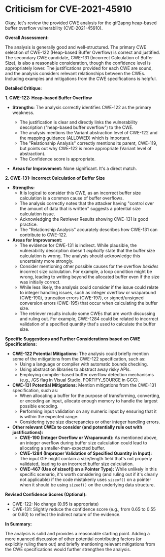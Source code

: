 # Criticism for CVE-2021-45910

Okay, let's review the provided CWE analysis for the gif2apng heap-based buffer overflow vulnerability (CVE-2021-45910).

**Overall Assessment:**

The analysis is generally good and well-structured. The primary CWE selection of CWE-122 (Heap-based Buffer Overflow) is correct and justified. The secondary CWE candidate, CWE-131 (Incorrect Calculation of Buffer Size), is also a reasonable consideration, though the confidence level is appropriately lower. The justifications provided for each CWE are sound, and the analysis considers relevant relationships between the CWEs. Including examples and mitigations from the CWE specifications is helpful.

**Detailed Critique:**

**1. CWE-122: Heap-based Buffer Overflow**

*   **Strengths:** The analysis correctly identifies CWE-122 as the primary weakness.
    *   The justification is clear and directly links the vulnerability description ("heap-based buffer overflow") to the CWE.
    *   The analysis mentions the Variant abstraction level of CWE-122 and the mapping guidance (ALLOWED) which is important.
    *   The "Relationship Analysis" correctly mentions its parent, CWE-119, but points out why CWE-122 is more appropriate (Variant level of abstraction).
    *   The Confidence score is appropriate.

*   **Areas for Improvement:** None significant. It's a direct match.

**2. CWE-131: Incorrect Calculation of Buffer Size**

*   **Strengths:**
    *   It is logical to consider this CWE, as an incorrect buffer size calculation is a common cause of buffer overflows.
    *   The analysis correctly notes that the attacker having "control over the amount of data that is written" suggests a potential size calculation issue.
    *   Acknowledging the Retriever Results showing CWE-131 is good practice.
    *   The "Relationship Analysis" accurately describes how CWE-131 can contribute to CWE-122.
*   **Areas for Improvement:**
    *   The evidence for CWE-131 is indirect. While plausible, the vulnerability description doesn't *explicitly* state that the buffer size calculation is wrong. The analysis should acknowledge this uncertainty more strongly.
    *   Consider mentioning other possible causes for the overflow *besides* incorrect size calculation. For example, a loop condition might be wrong, leading to writing beyond the allocated buffer even if the size was initially correct.
    *   While less likely, the analysis could consider if the issue could relate to integer handling issues, such as integer overflow or wraparound (CWE-190), truncation errors (CWE-197), or signed/unsigned conversion errors (CWE-195) that occur when calculating the buffer size.
    *   The retriever results include some CWEs that are worth discussing and ruling out. For example, CWE-1284 could be related to incorrect validation of a specified quantity that's used to calculate the buffer size.

**Specific Suggestions and Further Considerations based on CWE Specifications:**

*   **CWE-122 Potential Mitigations:** The analysis could briefly mention some of the mitigations from the CWE-122 specification, such as:
    *   Using a language or compiler with automatic bounds checking.
    *   Using abstraction libraries to abstract away risky APIs.
    *   Employing compiler-based buffer overflow detection mechanisms (e.g., /GS flag in Visual Studio, FORTIFY_SOURCE in GCC).
*   **CWE-131 Potential Mitigations:**  Mention mitigations from the CWE-131 specification, such as:
    *   When allocating a buffer for the purpose of transforming, converting, or encoding an input, allocate enough memory to handle the largest possible encoding.
    *   Performing input validation on any numeric input by ensuring that it is within the expected range.
    *   Considering type size discrepancies or other integer handling errors.
*   **Other relevant CWEs to consider (and potentially rule out with justifications):**
    *   **CWE-190 (Integer Overflow or Wraparound):** As mentioned above, an integer overflow during buffer size calculation could lead to allocating a smaller-than-expected buffer.
    *   **CWE-1284 (Improper Validation of Specified Quantity in Input):** The input GIF might contain a size/length field that's not properly validated, leading to an incorrect buffer size calculation.
    *   **CWE-467 (Use of sizeof() on a Pointer Type):** While unlikely in this specific scenario, it's worth considering (and ruling out if it's clearly not applicable) if the code mistakenly uses `sizeof()` on a pointer when it should be using `sizeof()` on the underlying data structure.

**Revised Confidence Scores (Optional):**

*   CWE-122: No change (0.95 is appropriate)
*   CWE-131: Slightly reduce the confidence score (e.g., from 0.65 to 0.55 or 0.60) to reflect the indirect nature of the evidence.

**In Summary:**

The analysis is solid and provides a reasonable starting point. Adding a more nuanced discussion of other potential contributing factors (or explicitly ruling them out) and briefly mentioning relevant mitigations from the CWE specifications would further strengthen the analysis.